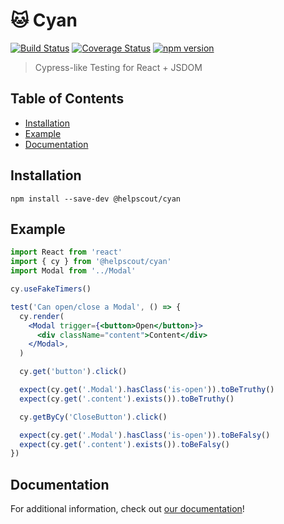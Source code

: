 # 🐱 Cyan

[![Build Status](https://travis-ci.org/helpscout/cyan.svg?branch=master)](https://travis-ci.org/helpscout/cyan)
[![Coverage Status](https://coveralls.io/repos/github/helpscout/cyan/badge.svg?branch=master)](https://coveralls.io/github/helpscout/cyan?branch=master)
[![npm version](https://badge.fury.io/js/%40helpscout%2Fcyan.svg)](https://badge.fury.io/js/%40helpscout%2Fcyan)

> Cypress-like Testing for React + JSDOM

## Table of Contents

<!-- START doctoc generated TOC please keep comment here to allow auto update -->
<!-- DON'T EDIT THIS SECTION, INSTEAD RE-RUN doctoc TO UPDATE -->

- [Installation](#installation)
- [Example](#example)
- [Documentation](#documentation)

<!-- END doctoc generated TOC please keep comment here to allow auto update -->

## Installation

```
npm install --save-dev @helpscout/cyan
```

## Example

```jsx
import React from 'react'
import { cy } from '@helpscout/cyan'
import Modal from '../Modal'

cy.useFakeTimers()

test('Can open/close a Modal', () => {
  cy.render(
    <Modal trigger={<button>Open</button>}>
      <div className="content">Content</div>
    </Modal>,
  )

  cy.get('button').click()

  expect(cy.get('.Modal').hasClass('is-open')).toBeTruthy()
  expect(cy.get('.content').exists()).toBeTruthy()

  cy.getByCy('CloseButton').click()

  expect(cy.get('.Modal').hasClass('is-open')).toBeFalsy()
  expect(cy.get('.content').exists()).toBeFalsy()
})
```

## Documentation

For additional information, check out [our documentation](https://cyan-testing.netlify.com)!
